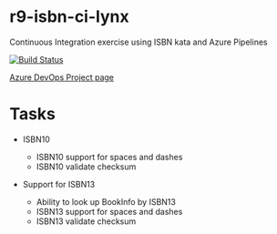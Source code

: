 # r9-isbn-ci-lynx
Continuous Integration exercise using ISBN kata and Azure Pipelines 

[![Build Status](https://dev.azure.com/paul0287/CSD-CI-2019-10-LYNX/_apis/build/status/paul-r9.CSD-CI-2019-10-lynx?branchName=master)](https://dev.azure.com/paul0287/CSD-CI-2019-10-LYNX/_build/latest?definitionId=5&branchName=master)

[Azure DevOps Project page](https://dev.azure.com/paul0287/CSD-CI-2019-10-LYNX)

# Tasks
- ISBN10
  - ISBN10 support for spaces and dashes
  - ISBN10 validate checksum

- Support for ISBN13
  - Ability to look up BookInfo by ISBN13
  - ISBN13 support for spaces and dashes
  - ISBN13 validate checksum

